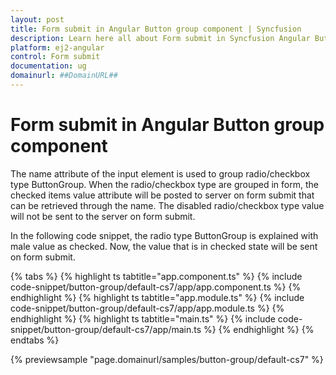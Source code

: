 ```yaml
---
layout: post
title: Form submit in Angular Button group component | Syncfusion
description: Learn here all about Form submit in Syncfusion Angular Button group component of Syncfusion Essential JS 2 and more.
platform: ej2-angular
control: Form submit 
documentation: ug
domainurl: ##DomainURL##
---
```


# Form submit in Angular Button group component

The name attribute of the input element  is used to group radio/checkbox type ButtonGroup. When the radio/checkbox type are grouped in form, the checked items value attribute will be posted to server on form submit that can be retrieved through the name. The disabled radio/checkbox type value will not be sent to the server on form submit.

In the following code snippet, the radio type ButtonGroup is explained with male value as checked.
Now, the value that is in checked state will be sent on form submit.

{% tabs %}
{% highlight ts tabtitle="app.component.ts" %}
{% include code-snippet/button-group/default-cs7/app/app.component.ts %}
{% endhighlight %}
{% highlight ts tabtitle="app.module.ts" %}
{% include code-snippet/button-group/default-cs7/app/app.module.ts %}
{% endhighlight %}
{% highlight ts tabtitle="main.ts" %}
{% include code-snippet/button-group/default-cs7/app/main.ts %}
{% endhighlight %}
{% endtabs %}
  
{% previewsample "page.domainurl/samples/button-group/default-cs7" %}